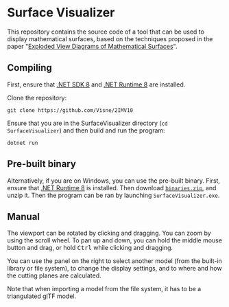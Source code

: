 # Surface Visualizer
This repository contains the source code of a tool that can be used to
display mathematical surfaces, based on the techniques proposed in the paper
"[Exploded View Diagrams of Mathematical Surfaces](http://vecg.cs.ucl.ac.uk/Projects/SmartGeometry/math_exploded_view/paper_docs/math_exploded_view_big.pdf)".

## Compiling

First, ensure that [.NET SDK 8](https://dotnet.microsoft.com/en-us/download/dotnet/8.0) and [.NET Runtime 8](https://dotnet.microsoft.com/en-us/download/dotnet/8.0) are installed.

Clone the repository:

`git clone https://github.com/Visne/2IMV10`

Ensure that you are in the SurfaceVisualizer directory (`cd SurfaceVisualizer`) and then
build and run the program:

`dotnet run`

## Pre-built binary

Alternatively, if you are on Windows, you can use the pre-built binary.
First, ensure that [.NET Runtime 8](https://dotnet.microsoft.com/en-us/download/dotnet/8.0) is installed.
Then download [`binaries.zip`](https://github.com/Visne/2IMV10/raw/main/binaries.zip), and unzip it.
Then the program can be ran by launching `SurfaceVisualizer.exe`.

## Manual
The viewport can be rotated by clicking and dragging.
You can zoom by using the scroll wheel.
To pan up and down, you can hold the middle mouse button and drag, or hold <kbd>Ctrl</kbd> while clicking and dragging.

You can use the panel on the right to select another model (from the built-in library or file system), to change the
display settings, and to where and how the cutting planes are calculated.

Note that when importing a model from the file system, it has to be a triangulated glTF model.

